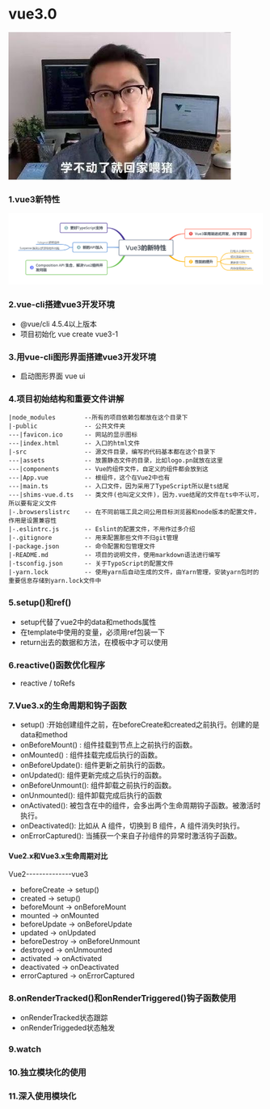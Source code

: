 # vue3.0

![](https://github.com/tianshaojun/vue3.0/blob/master/md_img/01.jpg)

### 1.vue3新特性

![](https://github.com/tianshaojun/vue3.0/blob/master/md_img/02.png)

### 2.vue-cli搭建vue3开发环境

+ @vue/cli 4.5.4以上版本
+ 项目初始化  vue create vue3-1

### 3.用vue-cli图形界面搭建vue3开发环境

+ 启动图形界面  vue ui

### 4.项目初始结构和重要文件讲解

```
|node_modules        --所有的项目依赖包都放在这个目录下
|-public             -- 公共文件夹
---|favicon.ico      -- 网站的显示图标
---|index.html       -- 入口的html文件
|-src                -- 源文件目录，编写的代码基本都在这个目录下
---|assets           -- 放置静态文件的目录，比如logo.pn就放在这里
---|components       -- Vue的组件文件，自定义的组件都会放到这
---|App.vue          -- 根组件，这个在Vue2中也有
---|main.ts          -- 入口文件，因为采用了TypeScript所以是ts结尾
---|shims-vue.d.ts   -- 类文件(也叫定义文件)，因为.vue结尾的文件在ts中不认可，所以要有定义文件
|-.browserslistrc    -- 在不同前端工具之间公用目标浏览器和node版本的配置文件，作用是设置兼容性
|-.eslintrc.js       -- Eslint的配置文件，不用作过多介绍
|-.gitignore         -- 用来配置那些文件不归git管理
|-package.json       -- 命令配置和包管理文件
|-README.md          -- 项目的说明文件，使用markdown语法进行编写
|-tsconfig.json      -- 关于TypoScript的配置文件
|-yarn.lock          -- 使用yarn后自动生成的文件，由Yarn管理，安装yarn包时的重要信息存储到yarn.lock文件中
```

### 5.setup()和ref()

+ setup代替了vue2中的data和methods属性
+ 在template中使用的变量，必须用ref包装一下
+ return出去的数据和方法，在模板中才可以使用

### 6.reactive()函数优化程序

+ reactive / toRefs

### 7.Vue3.x的生命周期和钩子函数

+ setup() :开始创建组件之前，在beforeCreate和created之前执行。创建的是data和method
+ onBeforeMount() : 组件挂载到节点上之前执行的函数。
+ onMounted() : 组件挂载完成后执行的函数。
+ onBeforeUpdate(): 组件更新之前执行的函数。
+ onUpdated(): 组件更新完成之后执行的函数。
+ onBeforeUnmount(): 组件卸载之前执行的函数。
+ onUnmounted(): 组件卸载完成后执行的函数
+ onActivated(): 被包含在<keep-alive>中的组件，会多出两个生命周期钩子函数。被激活时执行。
+ onDeactivated(): 比如从 A 组件，切换到 B 组件，A 组件消失时执行。
+ onErrorCaptured(): 当捕获一个来自子孙组件的异常时激活钩子函数。
  
#### Vue2.x和Vue3.x生命周期对比

Vue2--------------vue3
+ beforeCreate  -> setup()
+ created       -> setup()
+ beforeMount   -> onBeforeMount
+ mounted       -> onMounted
+ beforeUpdate  -> onBeforeUpdate
+ updated       -> onUpdated
+ beforeDestroy -> onBeforeUnmount
+ destroyed     -> onUnmounted
+ activated     -> onActivated
+ deactivated   -> onDeactivated
+ errorCaptured -> onErrorCaptured

### 8.onRenderTracked()和onRenderTriggered()钩子函数使用

+ onRenderTracked状态跟踪
+ onRenderTriggeded状态触发

### 9.watch

### 10.独立模块化的使用

### 11.深入使用模块化














